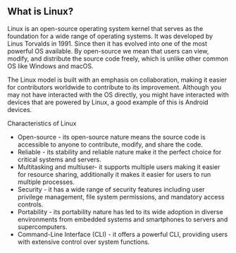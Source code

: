 ## What is Linux?
Linux is an open-source operating system kernel that serves as the foundation for a wide range of operating systems. It was developed by Linus Torvalds in 1991. Since then it has evolved into one of the most powerful OS available. By open-source we mean that users can view, modify, and distribute the source code freely, which is unlike other common OS like Windows and macOS.

The Linux model is built with an emphasis on collaboration, making it easier for contributors worldwide to contribute to its improvement. Although you may not have interacted with the OS directly, you might have interacted with devices that are powered by Linux, a good example of this is Android devices.

Characteristics of Linux

- Open-source - its open-source nature means the source code is accessible to anyone to contribute, modify, and share the code.
- Reliable - its stability and reliable nature make it the perfect choice for critical systems and servers.
- Multitasking and multiuser- it supports multiple users making it easier for resource sharing, additionally it makes it easier for users to run multiple processes.
- Security - it has a wide range of security features including user privilege management, file system permissions, and mandatory access controls.
- Portability - its portability nature has led to its wide adoption in diverse environments from embedded systems and smartphones to servers and supercomputers.
- Command-Line Interface (CLI) - it offers a powerful CLI, providing users with extensive control over system functions.

  

